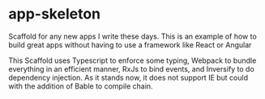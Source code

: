 # app-skeleton
Scaffold for any new apps I write these days. This is an example of how to build great apps without having to use a framework like React or Angular

This Scaffold uses Typescript to enforce some typing, Webpack to bundle everything in an efficient manner, RxJs to bind events, and Inversify to do dependency injection. As it stands now, it does not support IE but could with the addition of Bable to compile chain.

